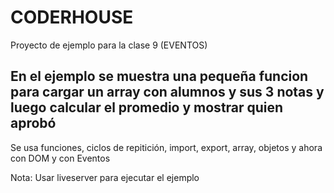 # CODERHOUSE

Proyecto de ejemplo para la clase 9 (EVENTOS)

## En el ejemplo se muestra una pequeña funcion para cargar un array con alumnos y sus 3 notas y luego calcular el promedio y mostrar quien aprobó

Se usa funciones, ciclos de repitición, import, export, array, objetos y ahora con DOM y con Eventos

Nota: Usar liveserver para ejecutar el ejemplo